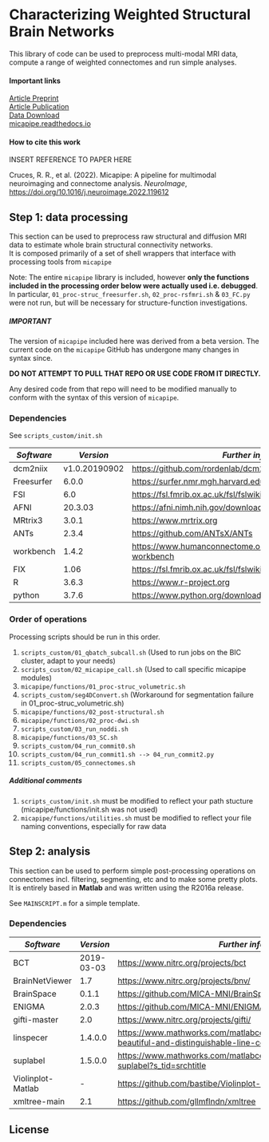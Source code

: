 
# Characterizing Weighted Structural Brain Networks #
This library of code can be used to preprocess multi-modal MRI data, compute a range of weighted connectomes and run simple analyses.  

#### Important links ####
[Article Preprint]()  
[Article Publication]()  
[Data Download](https://portal.conp.ca/dataset?id=projects/mica-mics)  
[micapipe.readthedocs.io](http://micapipe.readthedocs.io/en/latest/)  
  

#### How to cite this work ####
INSERT REFERENCE TO PAPER HERE  
  
Cruces, R. R., et al. (2022). Micapipe: A pipeline for multimodal neuroimaging and connectome analysis. *NeuroImage*, https://doi.org/10.1016/j.neuroimage.2022.119612  
  
  

## Step 1: data processing ##
This section can be used to preprocess raw structural and diffusion MRI data to estimate whole brain structural connectivity networks.  
It is composed primarily of a set of shell wrappers that interface with processing tools from `micapipe`
  
Note: The entire `micapipe` library is included, however **only the functions included in the processing order below were actually used i.e. debugged**.  
In particular, `01_proc-struc_freesurfer.sh`, `02_proc-rsfmri.sh` & `03_FC.py` were not run, but will be necessary for structure-function investigations.  


##### IMPORTANT #####  
The version of `micapipe` included here was derived from a beta version. The current code on the `micapipe` GitHub has undergone many changes in syntax since.  
  
**DO NOT ATTEMPT TO PULL THAT REPO OR USE CODE FROM IT DIRECTLY.**  
  
Any desired code from that repo will need to be modified manually to conform with the syntax of this version of `micapipe`.  
  

### Dependencies ###
See `scripts_custom/init.sh`  

| *Software* |    *Version*  | *Further info* |
|------------|---------------|--------------|  
| dcm2niix   | v1.0.20190902 | https://github.com/rordenlab/dcm2niix |
| Freesurfer | 6.0.0         | https://surfer.nmr.mgh.harvard.edu/ |
| FSl        | 6.0           | https://fsl.fmrib.ox.ac.uk/fsl/fslwiki |
| AFNI       | 20.3.03       | https://afni.nimh.nih.gov/download |
| MRtrix3    | 3.0.1         | https://www.mrtrix.org |
| ANTs       | 2.3.4         | https://github.com/ANTsX/ANTs |
| workbench  | 1.4.2         | https://www.humanconnectome.org/software/connectome-workbench |
| FIX        | 1.06          | https://fsl.fmrib.ox.ac.uk/fsl/fslwiki/FIX |
| R          | 3.6.3         | https://www.r-project.org |
| python     | 3.7.6         | https://www.python.org/downloads/ |
  

### Order of operations ###
Processing scripts should be run in this order.  

  1. `scripts_custom/01_qbatch_subcall.sh`                            (Used to run jobs on the BIC cluster, adapt to your needs)  
  2. `scripts_custom/02_micapipe_call.sh`                             (Used to call specific micapipe modules)  
  3. `micapipe/functions/01_proc-struc_volumetric.sh`  
  4. `scripts_custom/seg4DConvert.sh`                                 (Workaround for segmentation failure in 01_proc-struc_volumetric.sh)  
  5. `micapipe/functions/02_post-structural.sh`  
  6. `micapipe/functions/02_proc-dwi.sh`  
  7. `scripts_custom/03_run_noddi.sh`  
  8. `micapipe/functions/03_SC.sh`  
  9. `scripts_custom/04_run_commit0.sh`  
  10. `scripts_custom/04_run_commit1.sh --> 04_run_commit2.py`  
  11. `scripts_custom/05_connectomes.sh`  
  

##### Additional comments #####
1. `scripts_custom/init.sh` must be modified to reflect your path stucture (micapipe/functions/init.sh was not used)  
2. `micapipe/functions/utilities.sh` must be modified to reflect your file naming conventions, especially for raw data  


## Step 2: analysis ##
This section can be used to perform simple post-processing operations on connectomes incl. filtering, segmenting, etc and to make some pretty plots.  
It is entirely based in **Matlab** and was written using the R2016a release.  
  
See `MAINSCRIPT.m` for a simple template.
  

### Dependencies ###

|    *Software*     |   *Version*   | *Further info* |
|-------------------|---------------|----------------|  
| BCT               | 2019-03-03    | https://www.nitrc.org/projects/bct |
| BrainNetViewer    | 1.7           | https://www.nitrc.org/projects/bnv/ |
| BrainSpace        | 0.1.1         | https://github.com/MICA-MNI/BrainSpace |
| ENIGMA            | 2.0.3         | https://github.com/MICA-MNI/ENIGMA
| gifti-master      | 2.0           | https://www.nitrc.org/projects/gifti/ |
| linspecer         | 1.4.0.0       | https://www.mathworks.com/matlabcentral/fileexchange/42673-beautiful-and-distinguishable-line-colors-colormap |
| suplabel          | 1.5.0.0       | https://www.mathworks.com/matlabcentral/fileexchange/7772-suplabel?s_tid=srchtitle |
| Violinplot-Matlab | -             | https://github.com/bastibe/Violinplot-Matlab |
| xmltree-main      | 2.1           | https://github.com/gllmflndn/xmltree |
  
  

## License ## 
